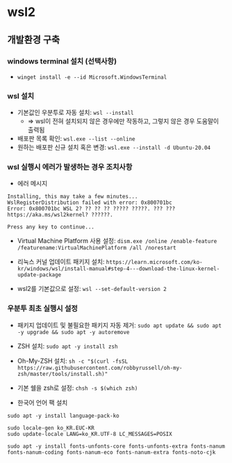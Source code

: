 # wsl2
## 개발환경 구축
### windows terminal 설치 (선택사항)
- `winget install -e --id Microsoft.WindowsTerminal`

### wsl 설치
- 기본값인 우분투로 자동 설치: `wsl --install`
  - => wsl이 전혀 설치되지 않은 경우에만 작동하고, 그렇지 않은 경우 도움말이 출력됨
- 배포판 목록 확인: `wsl.exe --list --online`
- 원하는 배포판 신규 설치 혹은 변경: `wsl.exe --install -d Ubuntu-20.04`

### wsl 실행시 에러가 발생하는 경우 조치사항
- 에러 메시지
```
Installing, this may take a few minutes...
WslRegisterDistribution failed with error: 0x800701bc
Error: 0x800701bc WSL 2? ?? ?? ?? ????? ?????. ??? ??? https://aka.ms/wsl2kernel? ??????.

Press any key to continue...
```

- Virtual Machine Platform 사용 설정: `dism.exe /online /enable-feature /featurename:VirtualMachinePlatform /all /norestart`

- 리눅스 커널 업데이트 패키지 설치: `https://learn.microsoft.com/ko-kr/windows/wsl/install-manual#step-4---download-the-linux-kernel-update-package`

- wsl2를 기본값으로 설정: `wsl --set-default-version 2`

### 우분투 최초 실행시 설정
- 패키지 업데이트 및 불필요한 패키지 자동 제거: `sudo apt update && sudo apt -y upgrade && sudo apt -y autoremove`

- ZSH 설치: `sudo apt -y install zsh`

- Oh-My-ZSH 설치: `sh -c "$(curl -fsSL https://raw.githubusercontent.com/robbyrussell/oh-my-zsh/master/tools/install.sh)"`

- 기본 쉘을 zsh로 설정: `chsh -s $(which zsh)`

- 한국어 언어 팩 설치
```
sudo apt -y install language-pack-ko

sudo locale-gen ko_KR.EUC-KR
sudo update-locale LANG=ko_KR.UTF-8 LC_MESSAGES=POSIX

sudo apt -y install fonts-unfonts-core fonts-unfonts-extra fonts-nanum fonts-nanum-coding fonts-nanum-eco fonts-nanum-extra fonts-noto-cjk
```